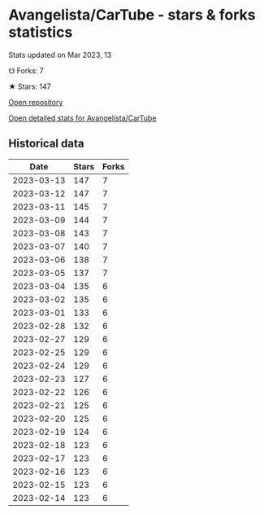 # Avangelista/CarTube - stars & forks statistics

Stats updated on Mar 2023, 13

☋ Forks: 7

★ Stars: 147

[Open repository](https://github.com/Avangelista/CarTube)

[Open detailed stats for Avangelista/CarTube](https://reviewgithub.com/rep/Avangelista/CarTube)

## Historical data
| Date | Stars | Forks |
|------|-------|-------|
| 2023-03-13 | 147 | 7 | 
| 2023-03-12 | 147 | 7 | 
| 2023-03-11 | 145 | 7 | 
| 2023-03-09 | 144 | 7 | 
| 2023-03-08 | 143 | 7 | 
| 2023-03-07 | 140 | 7 | 
| 2023-03-06 | 138 | 7 | 
| 2023-03-05 | 137 | 7 | 
| 2023-03-04 | 135 | 6 | 
| 2023-03-02 | 135 | 6 | 
| 2023-03-01 | 133 | 6 | 
| 2023-02-28 | 132 | 6 | 
| 2023-02-27 | 129 | 6 | 
| 2023-02-25 | 129 | 6 | 
| 2023-02-24 | 129 | 6 | 
| 2023-02-23 | 127 | 6 | 
| 2023-02-22 | 126 | 6 | 
| 2023-02-21 | 125 | 6 | 
| 2023-02-20 | 125 | 6 | 
| 2023-02-19 | 124 | 6 | 
| 2023-02-18 | 123 | 6 | 
| 2023-02-17 | 123 | 6 | 
| 2023-02-16 | 123 | 6 | 
| 2023-02-15 | 123 | 6 | 
| 2023-02-14 | 123 | 6 | 

